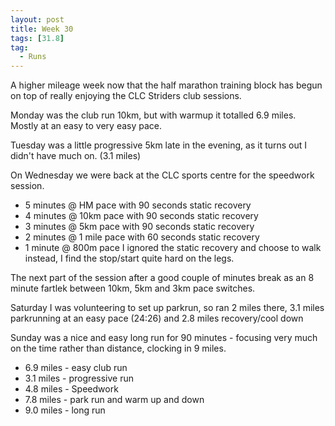 ```yaml
---
layout: post
title: Week 30
tags: [31.8]
tag:
  - Runs
---
```


A higher mileage week now that the half marathon training block has begun on top of really enjoying the CLC Striders club sessions.

Monday was the club run 10km, but with warmup it totalled 6.9 miles. Mostly at an easy to very easy pace.

Tuesday was a little progressive 5km late in the evening, as it turns out I didn't have much on. (3.1  miles)

On Wednesday we were back at the CLC sports centre for the speedwork session.
  - 5 minutes @ HM pace with 90 seconds static recovery
  - 4 minutes @ 10km pace with 90 seconds static recovery
  - 3 minutes @ 5km pace with 90 seconds static recovery
  - 2 minutes @ 1 mile pace with 60 seconds static recovery
  - 1 minute @ 800m pace
 I ignored the static recovery and choose to walk instead, I find the stop/start quite hard on the legs.
 
 The next part of the session after a good couple of minutes break as an 8 minute fartlek between 10km, 5km and 3km pace switches.
 
 Saturday I was volunteering to set up parkrun, so ran 2 miles there, 3.1 miles parkrunning at an easy pace (24:26) and 2.8 miles recovery/cool down
 
 Sunday was a nice and easy long run for 90 minutes - focusing very much on the time rather than distance, clocking in 9 miles.

* 6.9 miles - easy club run
* 3.1 miles - progressive run
* 4.8 miles - Speedwork
* 7.8 miles - park run and warm up and down
* 9.0 miles - long run
